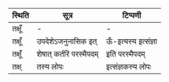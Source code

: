 | स्थिति | सूत्र | टिप्पणी |
| ----- | ------- | ------ |
| तक्षूँ | - | - |
| तक्षूँ | उपदेशेऽजनुनासिक इत् | ऊँ-इत्यस्य इत्संज्ञा |
| तक्षूँ | शेषात् कर्तरि परस्मैपदम् | इति परस्मैपदम् |
| तक्ष् | तस्य लोपः | इत्संज्ञकस्य लोपः |
